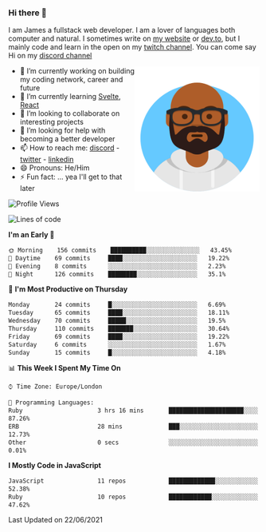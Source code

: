 ### Hi there 👋

I am James a fullstack web developer. I am a lover of languages both computer and natural. I sometimes write on [my website](https://jdhall.dev) or [dev.to](https://dev.to/zefur), but I mainly code and learn in the open on my [twitch channel](https://www.twitch.com/jozuhito). You can come say Hi on my [discord channel](https://discord.gg/sWEHvsBw)



<img align="right" height="250" width="250"  src="/assets/avataaars.png" />

  

- 🔭 I’m currently working on building my coding network, career and future
- 🌱 I’m currently learning [Svelte](https://svelte.dev), [React](https://reactjs.org)
- 👯 I’m looking to collaborate on interesting projects
- 🤔 I’m looking for help with becoming a better developer
- 📫 How to reach me: [discord](https://discord.gg/sWEHvsBw)
                      - [twitter](twitter.com/zefur)
                      - [linkedin](https://linkedin.com/in/j-d-hall)
- 😄 Pronouns: He/Him
- ⚡ Fun fact: ... yea I'll get to that later

 
<!-- BLOG-POST-LIST:START -->

<!-- BLOG-POST-LIST:END -->

<!--START_SECTION:waka-->
![Profile Views](http://img.shields.io/badge/Profile%20Views-0-blue)

![Lines of code](https://img.shields.io/badge/From%20Hello%20World%20I%27ve%20Written-100388%20lines%20of%20code-blue)

**I'm an Early 🐤** 

```text
🌞 Morning    156 commits    ██████████░░░░░░░░░░░░░░░   43.45% 
🌆 Daytime    69 commits     ████░░░░░░░░░░░░░░░░░░░░░   19.22% 
🌃 Evening    8 commits      ░░░░░░░░░░░░░░░░░░░░░░░░░   2.23% 
🌙 Night      126 commits    ████████░░░░░░░░░░░░░░░░░   35.1%

```
📅 **I'm Most Productive on Thursday** 

```text
Monday       24 commits     █░░░░░░░░░░░░░░░░░░░░░░░░   6.69% 
Tuesday      65 commits     ████░░░░░░░░░░░░░░░░░░░░░   18.11% 
Wednesday    70 commits     █████░░░░░░░░░░░░░░░░░░░░   19.5% 
Thursday     110 commits    ███████░░░░░░░░░░░░░░░░░░   30.64% 
Friday       69 commits     ████░░░░░░░░░░░░░░░░░░░░░   19.22% 
Saturday     6 commits      ░░░░░░░░░░░░░░░░░░░░░░░░░   1.67% 
Sunday       15 commits     █░░░░░░░░░░░░░░░░░░░░░░░░   4.18%

```


📊 **This Week I Spent My Time On** 

```text
⌚︎ Time Zone: Europe/London

💬 Programming Languages: 
Ruby                     3 hrs 16 mins       █████████████████████░░░░   87.26% 
ERB                      28 mins             ███░░░░░░░░░░░░░░░░░░░░░░   12.73% 
Other                    0 secs              ░░░░░░░░░░░░░░░░░░░░░░░░░   0.01%

```

**I Mostly Code in JavaScript** 

```text
JavaScript               11 repos            █████████████░░░░░░░░░░░░   52.38% 
Ruby                     10 repos            ████████████░░░░░░░░░░░░░   47.62%

```



 Last Updated on 22/06/2021
<!--END_SECTION:waka-->
